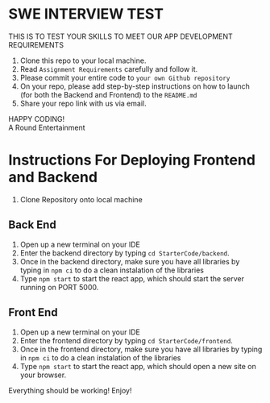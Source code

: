 # SWE INTERVIEW TEST 
THIS IS TO TEST YOUR SKILLS TO MEET OUR APP DEVELOPMENT REQUIREMENTS

1. Clone this repo to your local machine.
2. Read `Assignment Requirements` carefully and follow it.
4. Please commit your entire code to `your own Github repository` 
5. On your repo, please add step-by-step instructions on how to launch (for both the Backend and Frontend) to the `README.md`
6. Share your repo link with us via email.

HAPPY CODING! </br>
A Round Entertainment


# Instructions For Deploying Frontend and Backend

1. Clone Repository onto local machine

## Back End
1. Open up a new terminal on your IDE
2. Enter the backend directory by typing `cd StarterCode/backend`.
3. Once in the backend directory, make sure you have all libraries by typing in `npm ci` to do a clean instalation of the libraries
4. Type `npm start` to start the react app, which should start the server running on PORT 5000.

## Front End
1. Open up a new terminal on your IDE
2. Enter the frontend directory by typing `cd StarterCode/frontend`.
3. Once in the frontend directory, make sure you have all libraries by typing in `npm ci` to do a clean instalation of the libraries
4. Type `npm start` to start the react app, which should open a new site on your browser.

Everything should be working! Enjoy!